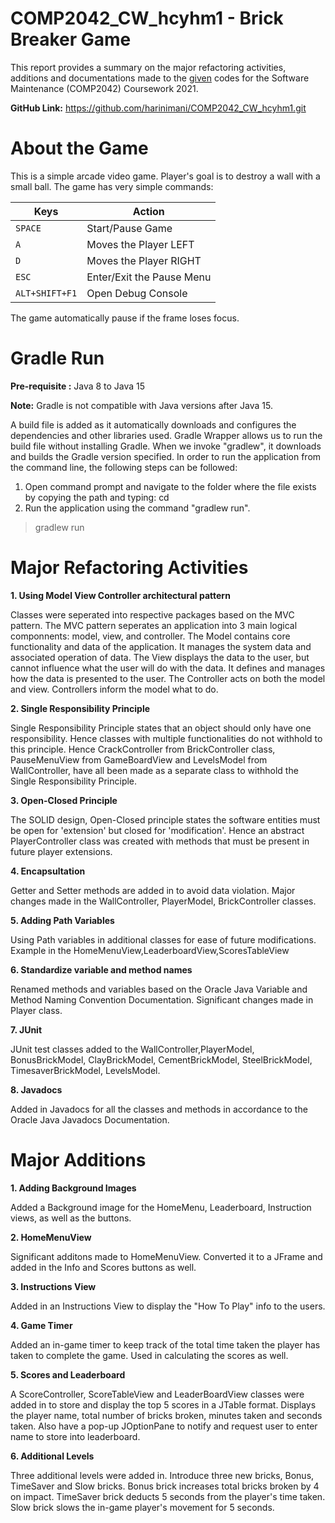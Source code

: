 # COMP2042_CW_hcyhm1 - Brick Breaker Game
This report provides a summary on the major refactoring activities, additions and documentations made to the [given](https://github.com/FilippoRanza/Brick_Destroy) codes for the Software Maintenance (COMP2042) Coursework 2021.

**GitHub Link:** https://github.com/harinimani/COMP2042_CW_hcyhm1.git

# About the Game
This is a simple arcade video game. Player's goal is to destroy a wall with a small ball. The game has very simple commands: 

|     Keys      |     Action    |
| ------------- | ------------- |
|`SPACE`|Start/Pause Game|
|`A`|Moves the Player LEFT|
|`D`|Moves the Player RIGHT|
|`ESC`|Enter/Exit the Pause Menu|
|`ALT+SHIFT+F1`|Open Debug Console|
 

The game automatically pause if the frame loses focus.
# Gradle Run

**Pre-requisite :** Java 8 to Java 15

**Note:** Gradle is not compatible with Java versions after Java 15.

A build file is added as it automatically downloads and configures the dependencies and other libraries used. Gradle Wrapper allows us to run the build file without installing Gradle. When we invoke "gradlew", it downloads and builds the Gradle version specified. In order to run the application from the command line, the following steps can be followed:

  1. Open command prompt and navigate to the folder where the file exists by copying the path and typing: cd <path>
  2. Run the application using the command "gradlew run".

 > gradlew run


# Major Refactoring Activities
**1. Using Model View Controller architectural pattern**

Classes were seperated into respective packages based on the MVC pattern. The MVC pattern seperates an application into 3 main logical componnents: model, view, and controller.
The Model contains core functionality and data of the application. It manages the system data and associated operation of data.
The View displays the data to the user, but cannot influence what the user will do with the data. It defines and manages how the data is presented to the user.
The Controller acts on both the model and view. Controllers inform the model what to do.


**2. Single Responsibility Principle**
  
  Single Responsibility Principle states that an object should only have one responsibility. Hence classes with multiple functionalities do not withhold to this principle.
  Hence CrackController from BrickController class, PauseMenuView from GameBoardView and LevelsModel from WallController, have all been made as a separate class to withhold the Single Responsibility Principle.
  

**3. Open-Closed Principle**
  
 The SOLID design, Open-Closed principle states the software entities must be open for 'extension' but closed for 'modification'. Hence an abstract PlayerController class was created with methods that must be present in future player extensions.
 
**4. Encapsultation**
 
 Getter and Setter methods are added in to avoid data violation. Major changes made in the WallController, PlayerModel, BrickController classes.
 
**5. Adding Path Variables**
 
 Using Path variables in additional classes for ease of future modifications. Example in the HomeMenuView,LeaderboardView,ScoresTableView
 
**6. Standardize variable and method names** 
 
 Renamed methods and variables based on the Oracle Java Variable and Method Naming Convention Documentation. Significant changes made in Player class.
 
**7. JUnit** 
 
 JUnit test classes added to the WallController,PlayerModel, BonusBrickModel, ClayBrickModel, CementBrickModel, SteelBrickModel, TimesaverBrickModel, LevelsModel.
 
**8. Javadocs** 
 
Added in Javadocs for all the classes and methods in accordance to the Oracle Java Javadocs Documentation. 
 
 
# Major Additions
**1. Adding Background Images** 
 
 Added a Background image for the HomeMenu, Leaderboard, Instruction views, as well as the buttons.
 
**2. HomeMenuView**  
 
 Significant additons made to HomeMenuView. Converted it to a JFrame and added in the Info and Scores buttons as well. 
 
**3. Instructions View**  
 
 Added in an Instructions View to display the "How To Play" info to the users. 

**4. Game Timer** 
 
 Added an in-game timer to keep track of the total time taken the player has taken to complete the game. Used in calculating the scores as well. 
 
**5. Scores and Leaderboard**
 
 A ScoreController, ScoreTableView and LeaderBoardView classes were added in to store and display the top 5 scores in a JTable format. Displays the player name, total number of bricks broken, minutes taken and seconds taken. Also have a pop-up JOptionPane to notify and request user to enter name to store into leaderboard.

**6. Additional Levels** 
 
 Three additional levels were added in. Introduce three new bricks, Bonus, TimeSaver and Slow bricks. Bonus brick increases total bricks broken by 4 on impact. TimeSaver brick deducts 5 seconds from the player's time taken. Slow brick slows the in-game player's movement for 5 seconds.
 
 
